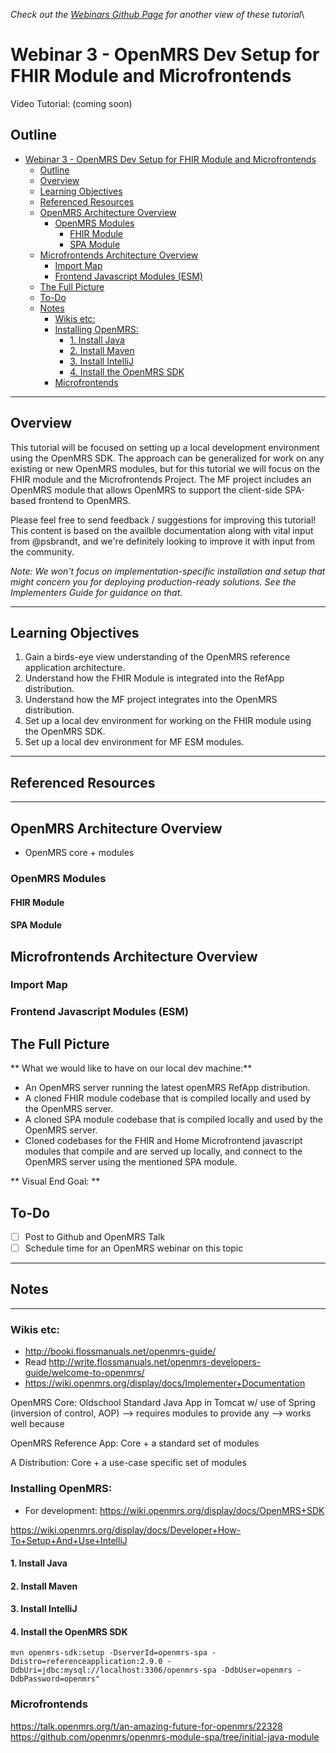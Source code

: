 
*Check out the [Webinars Github Page](https://github.com/uw-fhir/OpenMRS-FHIR-Webinars/) for another view of these tutorial*\

# Webinar 3 - OpenMRS Dev Setup for FHIR Module and Microfrontends


Video Tutorial: (coming soon)


## Outline
- [Webinar 3 - OpenMRS Dev Setup for FHIR Module and Microfrontends](#webinar-3---openmrs-dev-setup-for-fhir-module-and-microfrontends)
  - [Outline](#outline)
  - [Overview](#overview)
  - [Learning Objectives](#learning-objectives)
  - [Referenced Resources](#referenced-resources)
  - [OpenMRS Architecture Overview](#openmrs-architecture-overview)
    - [OpenMRS Modules](#openmrs-modules)
      - [FHIR Module](#fhir-module)
      - [SPA Module](#spa-module)
  - [Microfrontends Architecture Overview](#microfrontends-architecture-overview)
    - [Import Map](#import-map)
    - [Frontend Javascript Modules (ESM)](#frontend-javascript-modules-esm)
  - [The Full Picture](#the-full-picture)
  - [To-Do](#to-do)
  - [Notes](#notes)
    - [Wikis etc:](#wikis-etc)
    - [Installing OpenMRS:](#installing-openmrs)
      - [1. Install Java](#1-install-java)
      - [2. Install Maven](#2-install-maven)
      - [3. Install IntelliJ](#3-install-intellij)
      - [4. Install the OpenMRS SDK](#4-install-the-openmrs-sdk)
    - [Microfrontends](#microfrontends)

---

## Overview
This tutorial will be focused on setting up a local development environment using the OpenMRS SDK. The approach can be generalized for work on any existing or new OpenMRS modules, but for this tutorial we will focus on the FHIR module and the Microfrontends Project. The MF project includes an OpenMRS module that allows OpenMRS to support the client-side SPA-based frontend to OpenMRS. 

Please feel free to send feedback / suggestions for improving this tutorial! This content is based on the availble documentation along with vital input from @psbrandt, and we're definitely looking to improve it with input from the community.

*Note: We won't focus on implementation-specific installation and setup that 
might concern you for deploying production-ready solutions. See the Implementers Guide for guidance on that.*

---

## Learning Objectives

1. Gain a birds-eye view understanding of the OpenMRS reference application architecture.
2. Understand how the FHIR Module is integrated into the RefApp distribution.
3. Understand how the MF project integrates into the OpenMRS distribution.
4. Set up a local dev environment for working on the FHIR module using the OpenMRS SDK.
5. Set up a local dev environment for MF ESM modules.

---

## Referenced Resources

--- 

## OpenMRS Architecture Overview

- OpenMRS core + modules

### OpenMRS Modules

#### FHIR Module

#### SPA Module

## Microfrontends Architecture Overview

### Import Map

### Frontend Javascript Modules (ESM)

## The Full Picture

** What we would like to have on our local dev machine:**

- An OpenMRS server running the latest openMRS RefApp distribution.
- A cloned FHIR module codebase that is compiled locally and used by the OpenMRS server.
- A cloned SPA module codebase that is compiled locally and used by the OpenMRS server.
- Cloned codebases for the FHIR and Home Microfrontend javascript modules that compile and are served up locally, and connect to the OpenMRS server using the mentioned SPA module. 

** Visual End Goal: **


## To-Do
- [ ] Post to Github and OpenMRS Talk
- [ ] Schedule time for an OpenMRS webinar on this topic

-----------------
## Notes


--- 


### Wikis etc:
- http://booki.flossmanuals.net/openmrs-guide/
- Read http://write.flossmanuals.net/openmrs-developers-guide/welcome-to-openmrs/
- https://wiki.openmrs.org/display/docs/Implementer+Documentation

OpenMRS Core: Oldschool Standard Java App in Tomcat w/ use of Spring (inversion of control, AOP)
--> requires modules to provide any
--> works well because

OpenMRS Reference App: Core + a standard set of modules

A Distribution: Core + a use-case specific set of modules

### Installing OpenMRS:
- For development: https://wiki.openmrs.org/display/docs/OpenMRS+SDK

https://wiki.openmrs.org/display/docs/Developer+How-To+Setup+And+Use+IntelliJ



#### 1. Install Java

#### 2. Install Maven

#### 3. Install IntelliJ 

#### 4. Install the OpenMRS SDK

`mvn openmrs-sdk:setup -DserverId=openmrs-spa -Ddistro=referenceapplication:2.9.0 -DdbUri=jdbc:mysql://localhost:3306/openmrs-spa -DdbUser=openmrs -DdbPassword=openmrs"`

### Microfrontends
https://talk.openmrs.org/t/an-amazing-future-for-openmrs/22328
https://github.com/openmrs/openmrs-module-spa/tree/initial-java-module
 